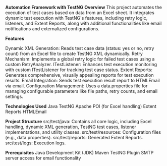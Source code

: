 **Automation Framework with TestNG**
**Overview**
This project automates the execution of test cases based on data from an Excel sheet. It integrates dynamic test execution with TestNG's features, including retry logic, listeners, and Extent Reports, along with additional functionalities like email notifications and externalized configurations.

**Features**

Dynamic XML Generation: 
                      Reads test case data (status: yes or no, retry count) from an Excel file to create TestNG XML dynamically.
Retry Mechanism:
                      Implements a global retry logic for failed test cases using a custom RetryAnalyzer.
ITestListener: 
                      Enhances test execution monitoring with custom ITestListener for tracking test case status.
Extent Reports: 
                      Generates comprehensive, visually appealing reports for test execution results.
Email Integration:
                      Sends test execution result report  to HTMLEmail via email.
Configuration Management:
                      Uses a data.properties file for managing configurable parameters like file paths, retry counts, and email settings.

**Technologies Used**
Java
TestNG
Apache POI (for Excel handling)
Extent Reports
HTMLEmail

**Project Structure**
src/test/java: Contains all core logic, including Excel handling, dynamic XML generation, TestNG test cases, listener implementations, and utility classes.
src/test/resources: Configuration files (e.g., data.properties).
src/test/reports: Generated Extent Reports.
src/test/logs: Execution logs.

**Prerequisites**
Java Development Kit (JDK)
Maven
TestNG Plugin
SMTP server access for email functionality
